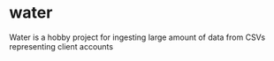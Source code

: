 # water
Water is a hobby project for ingesting large amount of data from CSVs representing client accounts
